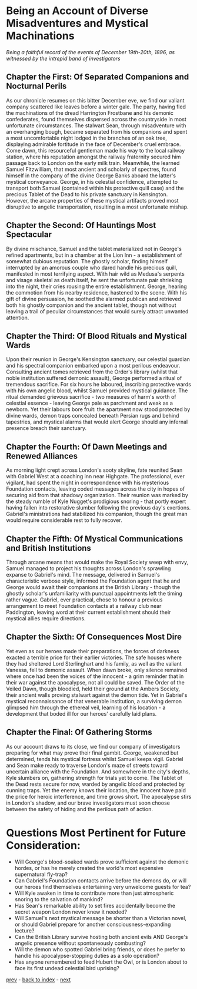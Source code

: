 # Being an Account of Diverse Misadventures and Mystical Machinations

*Being a faithful record of the events of December 19th-20th, 1896, as witnessed by the intrepid band of investigators*

## Chapter the First: Of Separated Companions and Nocturnal Perils
As our chronicle resumes on this bitter December eve, we find our valiant company scattered like leaves before a winter gale. The party, having fled the machinations of the dread Harrington Frostbane and his demonic confederates, found themselves dispersed across the countryside in most unfortunate circumstances.
The stalwart Sean, through misadventure with an overhanging bough, became separated from his companions and spent a most uncomfortable night lodged in the branches of an oak tree, displaying admirable fortitude in the face of December's cruel embrace. Come dawn, this resourceful gentleman made his way to the local railway station, where his reputation amongst the railway fraternity secured him passage back to London on the early milk train.
Meanwhile, the learned Samuel Fitzwilliam, that most ancient and scholarly of spectres, found himself in the company of the divine George Banks aboard the latter's mystical conveyance. George, in his celestial confidence, attempted to transport both Samuel (contained within his protective quill case) and the precious Tablet of the Dead to his private sanctuary in Kensington. However, the arcane properties of these mystical artifacts proved most disruptive to angelic transportation, resulting in a most unfortunate mishap.
## Chapter the Second: Of Hauntings Most Spectacular
By divine mischance, Samuel and the tablet materialized not in George's refined apartments, but in a chamber at the Lion Inn - a establishment of somewhat dubious reputation. The ghostly scholar, finding himself interrupted by an amorous couple who dared handle his precious quill, manifested in most terrifying aspect. With hair wild as Medusa's serpents and visage skeletal as death itself, he sent the unfortunate pair shrieking into the night, their cries rousing the entire establishment.
George, hearing the commotion from his nearby residence, hastened to the scene. With his gift of divine persuasion, he soothed the alarmed publican and retrieved both his ghostly companion and the ancient tablet, though not without leaving a trail of peculiar circumstances that would surely attract unwanted attention.
## Chapter the Third: Of Blood Rituals and Mystical Wards
Upon their reunion in George's Kensington sanctuary, our celestial guardian and his spectral companion embarked upon a most perilous endeavour. Consulting ancient tomes retrieved from the Order's library (whilst that noble institution suffered demonic assault), George performed a ritual of tremendous sacrifice. For six hours he laboured, inscribing protective wards with his own angelic blood, whilst Samuel provided mystical guidance.
The ritual demanded grievous sacrifice - two measures of harm's worth of celestial essence - leaving George pale as parchment and weak as a newborn. Yet their labours bore fruit: the apartment now stood protected by divine wards, demon traps concealed beneath Persian rugs and behind tapestries, and mystical alarms that would alert George should any infernal presence breach their sanctuary.
## Chapter the Fourth: Of Dawn Meetings and Renewed Alliances
As morning light crept across London's sooty skyline, fate reunited Sean with Gabriel West at a coaching inn near Highgate. The professional, ever vigilant, had spent the night in correspondence with his mysterious Foundation contacts, leaving coded messages across the city in hopes of securing aid from that shadowy organization.
Their reunion was marked by the steady rumble of Kyle Nugget's prodigious snoring - that portly expert having fallen into restorative slumber following the previous day's exertions. Gabriel's ministrations had stabilized his companion, though the great man would require considerable rest to fully recover.
## Chapter the Fifth: Of Mystical Communications and British Institutions
Through arcane means that would make the Royal Society weep with envy, Samuel managed to project his thoughts across London's sprawling expanse to Gabriel's mind. The message, delivered in Samuel's characteristic verbose style, informed the Foundation agent that he and George would await their companions at the British Library - though the ghostly scholar's unfamiliarity with punctual appointments left the timing rather vague.
Gabriel, ever practical, chose to honour a previous arrangement to meet Foundation contacts at a railway club near Paddington, leaving word at their current establishment should their mystical allies require directions.
## Chapter the Sixth: Of Consequences Most Dire
Yet even as our heroes made their preparations, the forces of darkness exacted a terrible price for their earlier victories. The safe houses where they had sheltered Lord Sterlinghart and his family, as well as the valiant Vanessa, fell to demonic assault. When dawn broke, only silence remained where once had been the voices of the innocent - a grim reminder that in their war against the apocalypse, not all could be saved.
The Order of the Veiled Dawn, though bloodied, held their ground at the Ambers Society, their ancient walls proving stalwart against the demon tide. Yet in Gabriel's mystical reconnaissance of that venerable institution, a surviving demon glimpsed him through the ethereal veil, learning of his location - a development that boded ill for our heroes' carefully laid plans.
## Chapter the Final: Of Gathering Storms
As our account draws to its close, we find our company of investigators preparing for what may prove their final gambit. George, weakened but determined, tends his mystical fortress whilst Samuel keeps vigil. Gabriel and Sean make ready to traverse London's maze of streets toward uncertain alliance with the Foundation. And somewhere in the city's depths, Kyle slumbers on, gathering strength for trials yet to come.
The Tablet of the Dead rests secure for now, warded by angelic blood and protected by cunning traps. Yet the enemy knows their location, the innocent have paid the price for heroic interference, and time grows short. The apocalypse stirs in London's shadow, and our brave investigators must soon choose between the safety of hiding and the perilous path of action.


# Questions Most Pertinent for Future Consideration:
* Will George's blood-soaked wards prove sufficient against the demonic hordes, or has he merely created the world's most expensive supernatural fly-trap?
* Can Gabriel's Foundation contacts arrive before the demons do, or will our heroes find themselves entertaining very unwelcome guests for tea?
* Will Kyle awaken in time to contribute more than just atmospheric snoring to the salvation of mankind?
* Has Sean's remarkable ability to set fires accidentally become the secret weapon London never knew it needed?
* Will Samuel's next mystical message be shorter than a Victorian novel, or should Gabriel prepare for another consciousness-expanding lecture?
* Can the British Library survive hosting both ancient evils AND George's angelic presence without spontaneously combusting?
* Will the demon who spotted Gabriel bring friends, or does he prefer to handle his apocalypse-stopping duties as a solo operation?
* Has anyone remembered to feed Hubert the Owl, or is London about to face its first undead celestial bird uprising?

[prev](part-026) - [back to index](index) - [next](part-028)